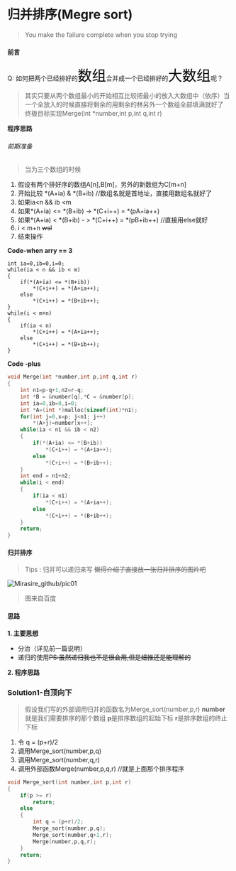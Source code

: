 # 归并排序(Megre sort)

> You make the failure complete when you stop trying

#### 前言
Q:	 如何把两个已经排好的<font color='black' size=6>数组</font>合并成一个已经排好的<font color='black' size=6>大数组</font>呢？

> 其实只要从两个数组最小的开始相互比较把最小的放入大数组中（依序）当一个全放入的时候直接将剩余的用剩余的林另外一个数组全部填满就好了
> 终极目标实现Merge(int *number,int p,int q,int r)

**程序思路**

###### 前期准备

>当为三个数组的时候
1. 假设有两个排好序的数组A[n],B[m]，另外的新数组为C[m+n]
2. 开始比较  *(A+ia)  &  *(B+ib) //数组名就是首地址，直接用数组名就好了
3. 如果ia<n && ib <m 
1. 如果*(A+ia)  <=  *(B+ib)   ->   *(C+i++)  =   *(pA+ia++)
2. 如果*(A+ia)  <  *(B+ib)   - >  *(C+i++)  =  *(pB+ib++)   //直接用else就好
4. i < m+n ~~wsl~~
7. 结束操作

**Code-when arry == 3**

```
int ia=0,ib=0,i=0;
while(ia < n && ib < m)
{
    if(*(A+ia) <= *(B+ib))
        *(C+i++) = *(A+ia++);
    else
        *(C+i++) = *(B+ib++);
}
while(i < m+n)
{
    if(ia < n)
        *(C+i++) = *(A+ia++);
    else   
        *(C+i++) = *(B+ib++);
}
```
**Code -plus**
​    
```c
void Merge(int *number,int p,int q,int r)
{
    int n1=p-q+1,n2=r-q;
    int *B = &number[q],*C = &number[p];
    int ia=0,ib=0,i=0;
    int *A=(int *)malloc(sizeof(int)*n1);
    for(int j=0,x=p; j<n1; j++)
        *(A+j)=number[x++];
    while(ia < n1 && ib < n2)
    {
        if(*(A+ia) <= *(B+ib))
            *(C+i++) = *(A+ia++);
        else
            *(C+i++) = *(B+ib++);
    }
    int end = n1+n2;
    while(i < end)
    {
        if(ia < n1)
            *(C+i++) = *(A+ia++);
        else
            *(C+i++) = *(B+ib++);
    }
    return;
}
```

#### 归并排序
>Tips : 归并可以递归来写
>~~懒得介绍了直接放一张归并排序的图片吧~~


![Mirasire_github/pic01](https://raw.githubusercontent.com/Mirasire/study-notes/master/pic/Merge_sort.png)


> 图来自百度

#### 思路

**1. 主要思想**

- 分治（详见前一篇说明）
- 递归的使用~~PS:虽然递归我也不是很会用,但是细推还是能理解的~~

**2. 程序思路**
### Solution1-自顶向下
>  假设我们写的外部调用归并的函数名为Merge_sort(number,p,r) 
>  **number** 就是我们需要排序的那个数组
>  **p**是排序数组的起始下标
>  **r**是排序数组的终止下标

1. 令  q = (p+r)/2
2. 调用Merge_sort(number,p,q)
3. 调用Merge_sort(number,q,r)
4. 调用外部函数Merge(number,p,q,r)	//就是上面那个排序程序
   
```c
void Merge_sort(int number,int p,int r)
{
	if(p >= r)
		return;
	else
	{
        int q = (p+r)/2;
        Merge_sort(number,p,q);
        Merge_sort(number,q+1,r);
        Merge(number,p,q,r);
    }
    return;    
}
```

